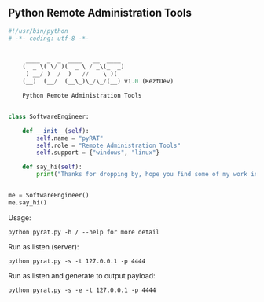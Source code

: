 Python Remote Administration Tools
----------------------------------


```python
#!/usr/bin/python
# -*- coding: utf-8 -*-


     ____  _  _  ____   __  ____
	(  _ \( \/ )(  _ \ / _\(_  _)
	 ) __/ )  /  )   //    \ )(
	(__)  (__/  (__\_)\_/\_/(__) v1.0 (ReztDev)

	Python Remote Administration Tools


class SoftwareEngineer:

    def __init__(self):
        self.name = "pyRAT"
        self.role = "Remote Administration Tools"
        self.support = {"windows", "linux"}

    def say_hi(self):
        print("Thanks for dropping by, hope you find some of my work interesting.")


me = SoftwareEngineer()
me.say_hi()
```
Usage: 
```
python pyrat.py -h / --help for more detail
```


Run as listen (server):
```
python pyrat.py -s -t 127.0.0.1 -p 4444
```


Run as listen and generate to output payload:
```
python pyrat.py -s -e -t 127.0.0.1 -p 4444
```

